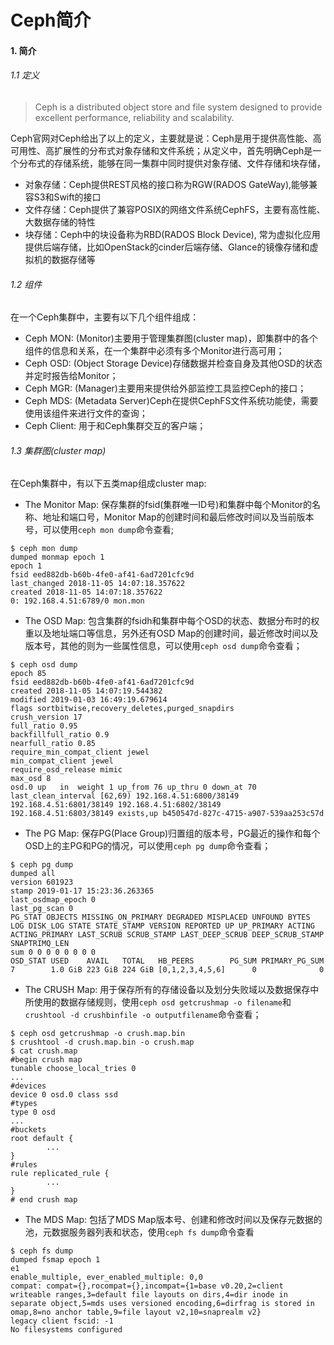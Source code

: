 # Ceph简介
#### 1. 简介
###### 1.1 定义
>Ceph is a distributed object store and file system designed to provide excellent performance, reliability and scalability.

Ceph官网对Ceph给出了以上的定义，主要就是说：Ceph是用于提供高性能、高可用性、高扩展性的分布式对象存储和文件系统；从定义中，首先明确Ceph是一个分布式的存储系统，能够在同一集群中同时提供对象存储、文件存储和块存储，

- 对象存储：Ceph提供REST风格的接口称为RGW(RADOS GateWay),能够兼容S3和Swift的接口
- 文件存储：Ceph提供了兼容POSIX的网络文件系统CephFS，主要有高性能、大数据存储的特性
- 块存储：Ceph中的块设备称为RBD(RADOS Block Device), 常为虚拟化应用提供后端存储，比如OpenStack的cinder后端存储、Glance的镜像存储和虚拟机的数据存储等

###### 1.2 组件
在一个Ceph集群中，主要有以下几个组件组成：

- Ceph MON: (Monitor)主要用于管理集群图(cluster map)，即集群中的各个组件的信息和关系，在一个集群中必须有多个Monitor进行高可用；
- Ceph OSD: (Object Storage Device)存储数据并检查自身及其他OSD的状态并定时报告给Monitor；
- Ceph MGR: (Manager)主要用来提供给外部监控工具监控Ceph的接口；
- Ceph MDS: (Metadata Server)Ceph在提供CephFS文件系统功能使，需要使用该组件来进行文件的查询；
- Ceph Client: 用于和Ceph集群交互的客户端；

###### 1.3 集群图(*cluster map*)
在Ceph集群中，有以下五类map组成cluster map:

- The Monitor Map: 保存集群的fsid(集群唯一ID号)和集群中每个Monitor的名称、地址和端口号，Monitor Map的创建时间和最后修改时间以及当前版本号，可以使用```ceph mon dump```命令查看;
```
$ ceph mon dump
dumped monmap epoch 1
epoch 1
fsid eed882db-b60b-4fe0-af41-6ad7201cfc9d
last_changed 2018-11-05 14:07:18.357622
created 2018-11-05 14:07:18.357622
0: 192.168.4.51:6789/0 mon.mon
```

- The OSD Map: 包含集群的fsidh和集群中每个OSD的状态、数据分布时的权重以及地址端口等信息，另外还有OSD Map的创建时间，最近修改时间以及版本号，其他的则为一些属性信息，可以使用```ceph osd dump```命令查看；
```
$ ceph osd dump
epoch 85
fsid eed882db-b60b-4fe0-af41-6ad7201cfc9d
created 2018-11-05 14:07:19.544382
modified 2019-01-03 16:49:19.679614
flags sortbitwise,recovery_deletes,purged_snapdirs
crush_version 17
full_ratio 0.95
backfillfull_ratio 0.9
nearfull_ratio 0.85
require_min_compat_client jewel
min_compat_client jewel
require_osd_release mimic
max_osd 8
osd.0 up   in  weight 1 up_from 76 up_thru 0 down_at 70 last_clean_interval [62,69) 192.168.4.51:6800/38149 192.168.4.51:6801/38149 192.168.4.51:6802/38149 192.168.4.51:6803/38149 exists,up b450547d-827c-4715-a907-539aa253c57d
```

- The PG Map: 保存PG(Place Group)归置组的版本号，PG最近的操作和每个OSD上的主PG和PG的情况，可以使用```ceph pg dump```命令查看；
```
$ ceph pg dump
dumped all
version 601923
stamp 2019-01-17 15:23:36.263365
last_osdmap_epoch 0
last_pg_scan 0
PG_STAT OBJECTS MISSING_ON_PRIMARY DEGRADED MISPLACED UNFOUND BYTES LOG DISK_LOG STATE STATE_STAMP VERSION REPORTED UP UP_PRIMARY ACTING ACTING_PRIMARY LAST_SCRUB SCRUB_STAMP LAST_DEEP_SCRUB DEEP_SCRUB_STAMP SNAPTRIMQ_LEN
sum 0 0 0 0 0 0 0 0
OSD_STAT USED    AVAIL   TOTAL   HB_PEERS        PG_SUM PRIMARY_PG_SUM
7        1.0 GiB 223 GiB 224 GiB [0,1,2,3,4,5,6]      0              0
```

- The CRUSH Map: 用于保存所有的存储设备以及划分失败域以及数据保存中所使用的数据存储规则，使用```ceph osd getcrushmap -o filename```和```crushtool -d crushbinfile -o outputfilename```命令查看；
```
$ ceph osd getcrushmap -o crush.map.bin
$ crushtool -d crush.map.bin -o crush.map
$ cat crush.map
#begin crush map
tunable choose_local_tries 0
...
#devices
device 0 osd.0 class ssd
#types
type 0 osd
...
#buckets
root default {
        ...
}
#rules
rule replicated_rule {
        ...
}
# end crush map
```

- The MDS Map: 包括了MDS Map版本号、创建和修改时间以及保存元数据的池，元数据服务器列表和状态，使用```ceph fs dump```命令查看
```
$ ceph fs dump
dumped fsmap epoch 1
e1
enable_multiple, ever_enabled_multiple: 0,0
compat: compat={},rocompat={},incompat={1=base v0.20,2=client writeable ranges,3=default file layouts on dirs,4=dir inode in separate object,5=mds uses versioned encoding,6=dirfrag is stored in omap,8=no anchor table,9=file layout v2,10=snaprealm v2}
legacy client fscid: -1
No filesystems configured
```
